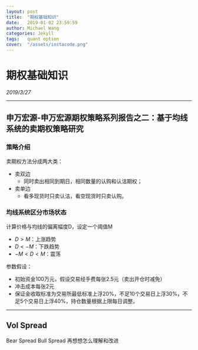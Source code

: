 ```yaml
---
layout: post
title:  "期权基础知识"
date:   2019-01-02 23:59:59
author: Michael Wang
categories: Jekyll
tags:	quant option
cover:  "/assets/instacode.png"
---
```

# 期权基础知识 
_2019/3/27_

-------------------------
## 申万宏源-申万宏源期权策略系列报告之二：基于均线系统的卖期权策略研究

### 策略介绍
卖期权方法分成两大类：
- 卖双边
  - 同时卖出相同到期日，相同数量的认购和认沽期权；
- 卖单边
  - 看多现货时只卖认沽，看空现货时只卖认购。

### 均线系统区分市场状态
计算价格与均线的偏离幅度D，设定一个阈值M

- $D>M$：上涨趋势
- $D<-M$：下跌趋势
- $-M < D < M$：震荡

参数假设：
- 初始资金100万元，假设交易经手费每张2.5元（卖出开仓时减免）
- 冲击成本每张2元
- 保证金收取标准为交易所最低标准上浮20%，不足10个交易日上浮30%，不足5个交易日上浮40%，持仓数量根据上限每日调整。

------------------------
## Vol Spread

Bear Spread 
Bull Spread
再想想怎么理解和改进


## 